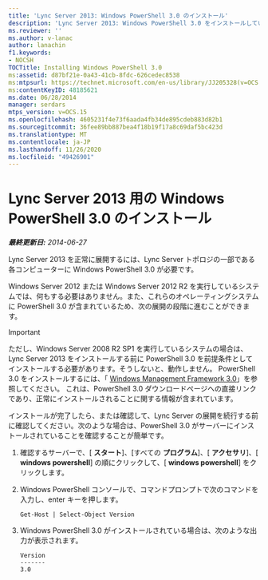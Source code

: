 ```yaml
---
title: 'Lync Server 2013: Windows PowerShell 3.0 のインストール'
description: 'Lync Server 2013: Windows PowerShell 3.0 をインストールしています。'
ms.reviewer: ''
ms.author: v-lanac
author: lanachin
f1.keywords:
- NOCSH
TOCTitle: Installing Windows PowerShell 3.0
ms:assetid: d87bf21e-0a43-41cb-8fdc-626cedec8538
ms:mtpsurl: https://technet.microsoft.com/en-us/library/JJ205328(v=OCS.15)
ms:contentKeyID: 48185621
ms.date: 06/28/2014
manager: serdars
mtps_version: v=OCS.15
ms.openlocfilehash: 4605231f4e73f6aada4fb34de895cdeb883d82b1
ms.sourcegitcommit: 36fee89bb887bea4f18b19f17a8c69daf5bc423d
ms.translationtype: MT
ms.contentlocale: ja-JP
ms.lasthandoff: 11/26/2020
ms.locfileid: "49426901"
---
```

# <a name="installing-windows-powershell-30-for-lync-server-2013"></a>Lync Server 2013 用の Windows PowerShell 3.0 のインストール

<div data-xmlns="http://www.w3.org/1999/xhtml">

<div class="topic" data-xmlns="http://www.w3.org/1999/xhtml" data-msxsl="urn:schemas-microsoft-com:xslt" data-cs="https://msdn.microsoft.com/">

<div data-asp="https://msdn2.microsoft.com/asp">



</div>

<div id="mainSection">

<div id="mainBody">

<span> </span>

_**最終更新日:** 2014-06-27_

Lync Server 2013 を正常に展開するには、Lync Server トポロジの一部である各コンピューターに Windows PowerShell 3.0 が必要です。

Windows Server 2012 または Windows Server 2012 R2 を実行しているシステムでは、何もする必要はありません。また、これらのオペレーティングシステムに PowerShell 3.0 が含まれているため、次の展開の段階に進むことができます。

<div>


> [!IMPORTANT]  
> ただし、Windows Server 2008 R2 SP1 を実行しているシステムの場合は、Lync Server 2013 をインストールする前に PowerShell 3.0 を前提条件としてインストールする必要があります。そうしないと、動作しません。 PowerShell 3.0 をインストールするには、「 <A href="https://go.microsoft.com/fwlink/p/?linkid=329800">Windows Management Framework 3.0</A>」を参照してください。 これは、PowerShell 3.0 ダウンロードページへの直接リンクであり、正常にインストールされることに関する情報が含まれています。



</div>

インストールが完了したら、または確認して、Lync Server の展開を続行する前に確認してください。次のような場合は、PowerShell 3.0 がサーバーにインストールされていることを確認することが簡単です。

1.  確認するサーバーで、[ **スタート**]、[すべての **プログラム**]、[ **アクセサリ**]、[ **windows powershell**] の順にクリックして、[ **windows powershell**] をクリックします。

2.  Windows PowerShell コンソールで、コマンドプロンプトで次のコマンドを入力し、enter キーを押します。
    
        Get-Host | Select-Object Version

3.  Windows PowerShell 3.0 がインストールされている場合は、次のような出力が表示されます。
    
        Version
        -------
        3.0

</div>

<span> </span>

</div>

</div>

</div>

